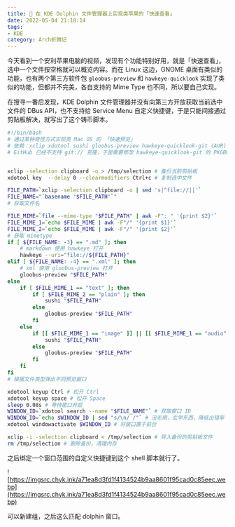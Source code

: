 ```yaml
---
title: 🔎 在 KDE Dolphin 文件管理器上实现类苹果的「快速查看」
date: 2022-05-04 21:18:14
tags: 
- KDE
category: Arch折腾记
---
```


今天看到一个安利苹果电脑的视频，发现有个功能特别好用，就是「快速查看」，选中一个文件按空格就可以概览内容。而在 Linux 这边，GNOME 桌面有类似的功能，也有两个第三方软件包 `gloobus-preview` 和 `hawkeye-quicklook` 实现了类似的功能，但都并不完美，各自支持的 Mime Type 也不同，所以要自己实现。

在搜寻一番后发现，KDE Dolphin 文件管理器并没有向第三方开放获取当前选中文件的 DBus API，也不支持给 Service Menu 自定义快捷键，于是只能间接通过剪贴板解决，就写出了这个铸币脚本。

```bash
#!/bin/bash
# 通过某种奇怪方式实现类 Mac OS 的 「快速预览」
# 依赖：xclip xdotool sushi gloobus-preview hawkeye-quicklook-git (AUR)
# GitHub 已经不支持 git:// 克隆，于是需要修改 hawkeye-quicklook-git 的 PKGBUILD，git:// 改为 git+https:// 。


xclip -selection clipboard -o > /tmp/selection # 备份当前剪贴板
xdotool key  --delay 0 --clearmodifiers Ctrl+c # 复制选中文件

FILE_PATH=`xclip -selection clipboard -o | sed 's|^file://||'`
FILE_NAME="`basename "$FILE_PATH"`"
# 获取文件名

FILE_MIME=`file --mime-type "$FILE_PATH" | awk -F": " '{print $2}'`
FILE_MIME_1=`echo $FILE_MIME | awk -F"/" '{print $1}'`
FILE_MIME_2=`echo $FILE_MIME | awk -F"/" '{print $2}'`
# 获取 mimetype
if [ ${FILE_NAME: -3} == ".md" ]; then
    # markdown 使用 hawkeye 打开
    hawkeye --uri="file://${FILE_PATH}"
elif [ ${FILE_NAME: -4} == ".xml" ]; then
    # xml 使用 gloobus-preview 打开
    gloobus-preview "$FILE_PATH"
else
    if [ $FILE_MIME_1 == "text" ]; then
        if [ $FILE_MIME_2 == "plain" ]; then
            sushi "$FILE_PATH"
        else
            gloobus-preview "$FILE_PATH"
        fi
    else
        if [[ $FILE_MIME_1 == "image" ]] || [[ $FILE_MIME_1 == "audio" ]] || [[ $FILE_MIME_1 == "video" ]] || [[ $FILE_MIME_2 == "pdf" ]]; then
            sushi "$FILE_PATH"
        else
            gloobus-preview "$FILE_PATH"
        fi
    fi
fi
# 根据文件类型弹出不同预览窗口

xdotool keyup Ctrl # 松开 Ctrl
xdotool keyup space # 松开 Space
sleep 0.08s # 等待窗口开启
WINDOW_ID=`xdotool search --name "$FILE_NAME"` # 获取窗口 ID
WINDOW_ID=`echo $WINDOW_ID | sed "s/\n/ /"` # 没毛用，玄学东西，降低出错率
xdotool windowactivate $WINDOW_ID # 将窗口置于前台

xclip -i -selection clipboard < /tmp/selection # 导入备份的剪贴板文件
rm /tmp/selection # 删除备份，清理内存
```

之后绑定一个窗口范围的自定义快捷键到这个 shell 脚本就行了。

![https://imgsrc.chyk.ink/a71ea8d3fd1f4134524b9aa8601f95cad0c85eec.webp](https://imgsrc.chyk.ink/a71ea8d3fd1f4134524b9aa8601f95cad0c85eec.webp)

可以新建组，之后这么匹配 dolphin 窗口。

